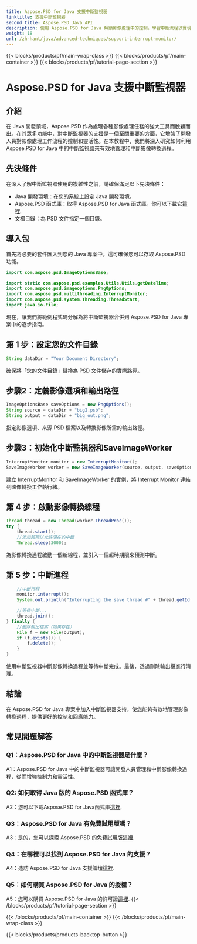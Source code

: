```yaml
---
title: Aspose.PSD for Java 支援中斷監視器
linktitle: 支援中斷監視器
second_title: Aspose.PSD Java API
description: 使用 Aspose.PSD for Java 解鎖影像處理中的控制。學習中斷流程以實現靈活的工作流程。
weight: 18
url: /zh-hant/java/advanced-techniques/support-interrupt-monitor/
---
```


{{< blocks/products/pf/main-wrap-class >}}
{{< blocks/products/pf/main-container >}}
{{< blocks/products/pf/tutorial-page-section >}}

# Aspose.PSD for Java 支援中斷監視器

## 介紹

在 Java 開發領域，Aspose.PSD 作為處理各種影像處理任務的強大工具而脫穎而出。在其眾多功能中，對中斷監視器的支援是一個至關重要的方面，它增強了開發人員對影像處理工作流程的控制和靈活性。在本教程中，我們將深入研究如何利用 Aspose.PSD for Java 中的中斷監視器來有效地管理和中斷影像轉換過程。

## 先決條件

在深入了解中斷監視器使用的複雜性之前，請確保滿足以下先決條件：

- Java 開發環境：在您的系統上設定 Java 開發環境。
-  Aspose.PSD 函式庫：取得 Aspose.PSD for Java 函式庫。你可以下載它[這裡](https://releases.aspose.com/psd/java/).
- 文檔目錄：為 PSD 文件指定一個目錄。

## 導入包

首先將必要的套件匯入到您的 Java 專案中。這可確保您可以存取 Aspose.PSD 功能。

```java
import com.aspose.psd.ImageOptionsBase;

import static com.aspose.psd.examples.Utils.Utils.getDateTime;
import com.aspose.psd.imageoptions.PngOptions;
import com.aspose.psd.multithreading.InterruptMonitor;
import com.aspose.psd.system.Threading.ThreadStart;
import java.io.File;
```

現在，讓我們將範例程式碼分解為將中斷監視器合併到 Aspose.PSD for Java 專案中的逐步指南。

## 第 1 步：設定您的文件目錄

```java
String dataDir = "Your Document Directory";
```

確保將「您的文件目錄」替換為 PSD 文件儲存的實際路徑。

## 步驟2：定義影像選項和輸出路徑

```java
ImageOptionsBase saveOptions = new PngOptions();
String source = dataDir + "big2.psb";
String output = dataDir + "big_out.png";
```

指定影像選項、來源 PSD 檔案以及轉換影像所需的輸出路徑。

## 步驟3：初始化中斷監視器和SaveImageWorker

```java
InterruptMonitor monitor = new InterruptMonitor();
SaveImageWorker worker = new SaveImageWorker(source, output, saveOptions, monitor);
```

建立 InterruptMonitor 和 SaveImageWorker 的實例，將 Interrupt Monitor 連結到映像轉換工作執行緒。

## 第 4 步：啟動影像轉換線程

```java
Thread thread = new Thread(worker.ThreadProc());
try {
    thread.start();
    //添加超時以允許潛在的中斷
    Thread.sleep(3000);
```

為影像轉換過程啟動一個新線程，並引入一個超時期限來預測中斷。

## 第 5 步：中斷進程

```java
    //中斷行程
    monitor.interrupt();
    System.out.println("Interrupting the save thread #" + thread.getId() + " at " + getDateTime().toString());

    //等待中斷...
    thread.join();
} finally {
    //刪除輸出檔案（如果存在）
    File f = new File(output);
    if (f.exists()) {
        f.delete();
    }
}
```

使用中斷監視器中斷影像轉換過程並等待中斷完成。最後，透過刪除輸出檔進行清理。

## 結論

在 Aspose.PSD for Java 專案中加入中斷監視器支持，使您能夠有效地管理影像轉換過程，提供更好的控制和回應能力。

## 常見問題解答

### Q1：Aspose.PSD for Java 中的中斷監視器是什麼？

A1：Aspose.PSD for Java 中的中斷監視器可讓開發人員管理和中斷影像轉換過程，從而增強控制力和靈活性。

### Q2: 如何取得 Java 版的 Aspose.PSD 函式庫？

 A2：您可以下載Aspose.PSD for Java函式庫[這裡](https://releases.aspose.com/psd/java/).

### Q3：Aspose.PSD for Java 有免費試用版嗎？

A3：是的，您可以探索 Aspose.PSD 的免費試用版[這裡](https://releases.aspose.com/).

### Q4：在哪裡可以找到 Aspose.PSD for Java 的支援？

A4：造訪 Aspose.PSD for Java 支援論壇[這裡](https://forum.aspose.com/c/psd/34).

### Q5：如何購買 Aspose.PSD for Java 的授權？

A5：您可以購買 Aspose.PSD for Java 的許可證[這裡](https://purchase.aspose.com/buy).
{{< /blocks/products/pf/tutorial-page-section >}}

{{< /blocks/products/pf/main-container >}}
{{< /blocks/products/pf/main-wrap-class >}}

{{< blocks/products/products-backtop-button >}}
